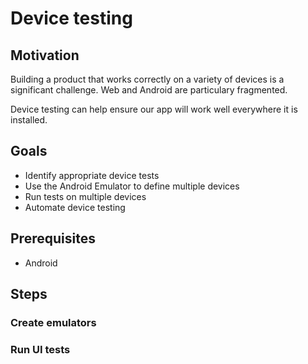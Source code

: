 # Device testing

## Motivation

Building a product that works correctly on a variety of devices is a significant challenge. Web and Android are particulary fragmented.

Device testing can help ensure our app will work well everywhere it is installed.

## Goals

* Identify appropriate device tests
* Use the Android Emulator to define multiple devices
* Run tests on multiple devices
* Automate device testing

## Prerequisites

* Android

## Steps

### Create emulators

### Run UI tests
